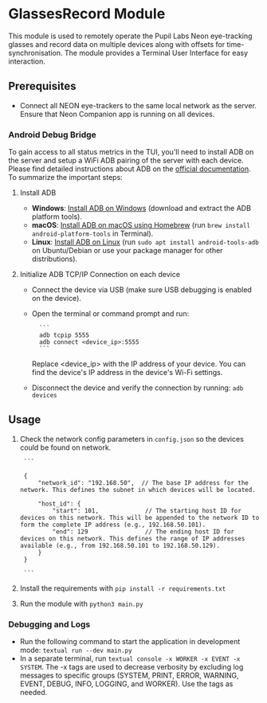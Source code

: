 # GlassesRecord Module
This module is used to remotely operate the Pupil Labs Neon eye-tracking glasses and record data on multiple devices along with offsets for time-synchronisation.
The module provides a Terminal User Interface for easy interaction. 

## Prerequisites

- Connect all NEON eye-trackers to the same local network as the server. Ensure that Neon Companion app is running on all devices.

### Android Debug Bridge

To gain access to all status metrics in the TUI, you'll need to install ADB on the server and setup a WiFi ADB pairing of the server with each device.<br>
Please find detailed instructions about ADB on the [official documentation](https://developer.android.com/tools/adb). <br>
To summarize the important steps:

1. Install ADB
    - **Windows**: [Install ADB on Windows](https://developer.android.com/studio#downloads) (download and extract the ADB platform tools).
    - **macOS**: [Install ADB on macOS using Homebrew](https://brew.sh/) (run `brew install android-platform-tools` in Terminal).
    - **Linux**: [Install ADB on Linux](https://www.android.com/studio) (run `sudo apt install android-tools-adb` on Ubuntu/Debian or use your package manager for other distributions).


2. Initialize ADB TCP/IP Connection on each device
    - Connect the device via USB (make sure USB debugging is enabled on the device).
    - Open the terminal or command prompt and run:

            ```
            adb tcpip 5555
            adb connect <device_ip>:5555
            ```
        Replace <device_ip> with the IP address of your device. You can find the device's IP address in the device's Wi-Fi settings.
    - Disconnect the device and verify the connection by running:
            ```
            adb devices
            ```


## Usage

1. Check the network config parameters in `config.json` so the devices could be found on network.

        ```

        {
            "network_id": "192.168.50",  // The base IP address for the network. This defines the subnet in which devices will be located.
            
            "host_id": {
                "start": 101,             // The starting host ID for devices on this network. This will be appended to the network ID to form the complete IP address (e.g., 192.168.50.101).
                "end": 129                // The ending host ID for devices on this network. This defines the range of IP addresses available (e.g., from 192.168.50.101 to 192.168.50.129).
            }
        }

        ```

2. Install the requirements with `pip install -r requirements.txt` 

3. Run the module with `python3 main.py` 

### Debugging and Logs
- Run the following command to start the application in development mode: `textual run --dev main.py`
- In a separate terminal, run `textual console -x WORKER -x EVENT -x SYSTEM`. The -x tags are used to decrease verbosity by excluding log messages to specific groups (SYSTEM, PRINT, ERROR, WARNING, EVENT, DEBUG, INFO, LOGGING, and WORKER). Use the tags as needed.     